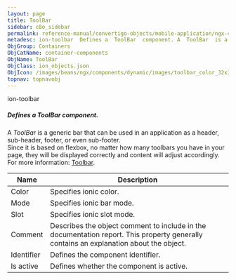 ```yaml
---
layout: page
title: ToolBar
sidebar: c8o_sidebar
permalink: reference-manual/convertigo-objects/mobile-application/ngx-components/container-components/toolbar/
metadesc: ion-toolbar  Defines a  ToolBar  component. A  ToolBar  is a generic bar that can be used in an application as a header, sub-header, footer, or even s
ObjGroup: Containers
ObjCatName: container-components
ObjName: ToolBar
ObjClass: ion_objects.json
ObjIcon: /images/beans/ngx/components/dynamic/images/toolbar_color_32x32.png
topnav: topnavobj
---
```

ion-toolbar<br/>

##### Defines a <i>ToolBar</i> component.<br/>
A <i>ToolBar</i> is a generic bar that can be used in an application as a header, sub-header, footer, or even sub-footer.<br/>
Since it is based on flexbox, no matter how many toolbars you have in your page, they will be displayed correctly and content will adjust accordingly.<br/>
For more information: <a href='https://ionicframework.com/docs/api/toolbar'>Toolbar</a>.

Name | Description 
--- | ---
Color | Specifies ionic color.
Mode | Specifies ionic bar mode.
Slot | Specifies ionic slot mode.
Comment | Describes the object comment to include in the documentation report.  This property generally contains an explanation about the object. 
Identifier | Defines the component identifier.  
Is active | Defines whether the component is active. 

